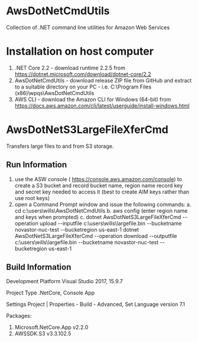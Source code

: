 # AwsDotNetCmdUtils
Collection of .NET command line utilities for Amazon Web Services

Installation on host computer
=============================
1. .NET Core 2.2 - download runtime 2.2.5 from https://dotnet.microsoft.com/download/dotnet-core/2.2
2. AwsDotNetCmdUtils - download release ZIP file from GitHub and extract to a suitable directory on your PC - i.e. C:\Program Files (x86)\wpqs\AwsDotNetCmdUtils
3. AWS CLI - download the Amazon CLI for Windows (64-bit) from https://docs.aws.amazon.com/cli/latest/userguide/install-windows.html

AwsDotNetS3LargeFileXferCmd
===========================
Transfers large files to and from S3 storage.

Run Information
---------------

1. use the ASW console ( https://console.aws.amazon.com/console) to create a S3 bucket and record 
	bucket name, region name
	record key and secret key needed to access it (best to create AIM keys rather than use root keys)
2. open a Command Prompt window and issue the following commands:
    a. cd c:\users\wills\AwsDotNetCmdUtils
    b. aws config
	     (enter region name and keys when prompted)
    c. dotnet AwsDotNetS3LargeFileXferCmd --operation upload --inputfile c:\users\wills\largefile.bin --bucketname novastor-nuc-test --bucketregion us-east-1
	   dotnet AwsDotNetS3LargeFileXferCmd --operation download --outputfile c:\users\wills\largefile.bin --bucketname novastor-nuc-test --bucketregion us-east-1

Build Information
-----------------

Development Platform
  Visual Studio 2017, 15.9.7

Project Type
  .NetCore, Console App

Settings
  Project | Properties - Build - Advanced, Set Language version 7.1

Packages:
  1. Microsoft.NetCore.App v2.2.0
  2. AWSSDK.S3 v3.3.102.5

